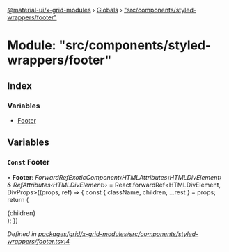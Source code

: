 [@material-ui/x-grid-modules](../README.md) › [Globals](../globals.md) › ["src/components/styled-wrappers/footer"](_src_components_styled_wrappers_footer_.md)

# Module: "src/components/styled-wrappers/footer"

## Index

### Variables

- [Footer](_src_components_styled_wrappers_footer_.md#const-footer)

## Variables

### `Const` Footer

• **Footer**: _ForwardRefExoticComponent‹HTMLAttributes‹HTMLDivElement› & RefAttributes‹HTMLDivElement››_ = React.forwardRef<HTMLDivElement, DivProps>((props, ref) => {
const { className, children, ...rest } = props;
return (
<div ref={ref} className={'footer ' + (className || '')} {...rest}>
{children}
</div>
);
})

_Defined in [packages/grid/x-grid-modules/src/components/styled-wrappers/footer.tsx:4](https://github.com/mui-org/material-ui-x/blob/a679779/packages/grid/x-grid-modules/src/components/styled-wrappers/footer.tsx#L4)_
